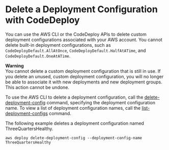 # Delete a Deployment Configuration with CodeDeploy<a name="deployment-configurations-delete"></a>

You can use the AWS CLI or the CodeDeploy APIs to delete custom deployment configurations associated with your AWS account\. You cannot delete built\-in deployment configurations, such as `CodeDeployDefault.AllAtOnce`, `CodeDeployDefault.HalfAtATime`, and `CodeDeployDefault.OneAtATime`\.

**Warning**  
You cannot delete a custom deployment configuration that is still in use\. If you delete an unused, custom deployment configuration, you will no longer be able to associate it with new deployments and new deployment groups\. This action cannot be undone\.

To use the AWS CLI to delete a deployment configuration, call the [delete\-deployment\-config](https://docs.aws.amazon.com/cli/latest/reference/deploy/delete-deployment-config.html) command, specifying the deployment configuration name\. To view a list of deployment configuration names, call the [list\-deployment\-configs](https://docs.aws.amazon.com/cli/latest/reference/deploy/list-deployment-configs.html) command\.

The following example deletes a deployment configuration named ThreeQuartersHealthy\.

```
aws deploy delete-deployment-config --deployment-config-name ThreeQuartersHealthy
```